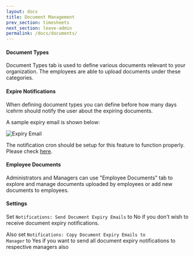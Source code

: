 ```yaml
---
layout: docs
title: Document Management
prev_section: timesheets
next_section: leave-admin
permalink: /docs/documents/
---
```


#### Document Types

Document Types tab is used to define various documents relevant to your organization. 
The employees are able to upload documents under these categories.

#### Expire Notifications

When defining document types you can define before how many days icehrm should notify the user about the
expiring documents.

A sample expiry email is shown below:

![Expiry Email](https://icehrm.com/explore/wp-content/uploads/2023/02/Screenshot-from-2023-02-24-15-16-03.png)


The notification cron should be setup for this feature to function properly. Please check [here](https://icehrm.com/docs/post-installation).


#### Employee Documents

Administrators and Managers can use "Employee Documents" tab to explore and manage documents uploaded by employees or add new documents to employees.

#### Settings

Set <code>Notifications: Send Document Expiry Emails</code> to No if you don't wish to receive document expiry
notifications.

Also set <code>Notifications: Copy Document Expiry Emails to Manager</code> to Yes if you want to send all document
expiry notifications to respective managers also


